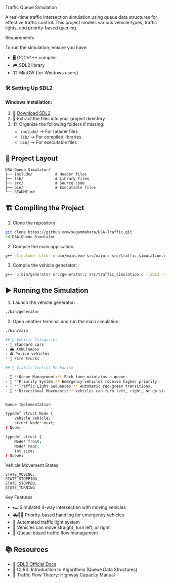 Traffic Queue Simulation

A real-time traffic intersection simulation using queue data structures for effective traffic control. This project models various vehicle types, traffic lights, and priority-based queuing.



Requirements

To run the simulation, ensure you have:

- 🖥️ GCC/G++ compiler
- 🎮 SDL2 library
- 🏗️ MinGW (for Windows users)

### 🛠 Setting Up SDL2

#### Windows Installation:
1. 🔗 [Download SDL2](https://www.libsdl.org/download-2.0.php)
2. 📂 Extract the files into your project directory
3. 🏗 Organize the following folders if missing:
   - `include/` → For header files
   - `lib/` → For compiled libraries
   - `bin/` → For executable files

## 📂 Project Layout

```
DSA-Queue-Simulator/
├── include/          # Header files
├── lib/              # Library files
├── src/              # Source code
├── bin/              # Executable files
└── README.md
```

## 🏗️ Compiling the Project

1. Clone the repository:
```bash
git clone https://github.com/sugammahara/DSA-Traffic.git
cd DSA-Queue-Simulator
```

2. Compile the main application:
```bash
g++ -Iinclude -Llib -o bin/main.exe src/main.c src/traffic_simulation.c -lmingw32 -lSDL2main -lSDL2
```

3. Compile the vehicle generator:
```bash
g++ -o bin/generator src/generator.c src/traffic_simulation.c -lSDL2 -Iinclude -Llib -lmingw32 -lSDL2main -lSDL2
```

## ▶️ Running the Simulation

1. Launch the vehicle generator:
```bash
./bin/generator
```
2. Open another terminal and run the main simulation:
```bash
./bin/main

## 🚙 Vehicle Categories
- 🚗 Standard cars
- 🚑 Ambulances
- 🚔 Police vehicles
- 🚒 Fire trucks

## 🏁 Traffic Control Mechanism

- 🚦 **Queue Management:** Each lane maintains a queue.
- 🚨 **Priority System:** Emergency vehicles receive higher priority.
- 🔄 **Traffic Light Sequences:** Automatic red-green transitions.
- 🔁 **Directional Movements:** Vehicles can turn left, right, or go straight.


Queue Implementation

typedef struct Node {
    Vehicle vehicle;
    struct Node* next;
} Node;

typedef struct {
    Node* front;
    Node* rear;
    int size;
} Queue;
```

Vehicle Movement States

    STATE_MOVING,
    STATE_STOPPING,
    STATE_STOPPED,
    STATE_TURNING

Key Features

- 🏎️ Simulated 4-way intersection with moving vehicles
- 🚑🚓🚒 Priority-based handling for emergency vehicles
- 🚦 Automated traffic light system
- 🔄 Vehicles can move straight, turn left, or right
- 🎯 Queue-based traffic flow management

## 📚 Resources
- 📖 [SDL2 Official Docs](https://wiki.libsdl.org/)
- 📘 CLRS: Introduction to Algorithms (Queue Data Structures)
- 🚦 Traffic Flow Theory: Highway Capacity Manual

